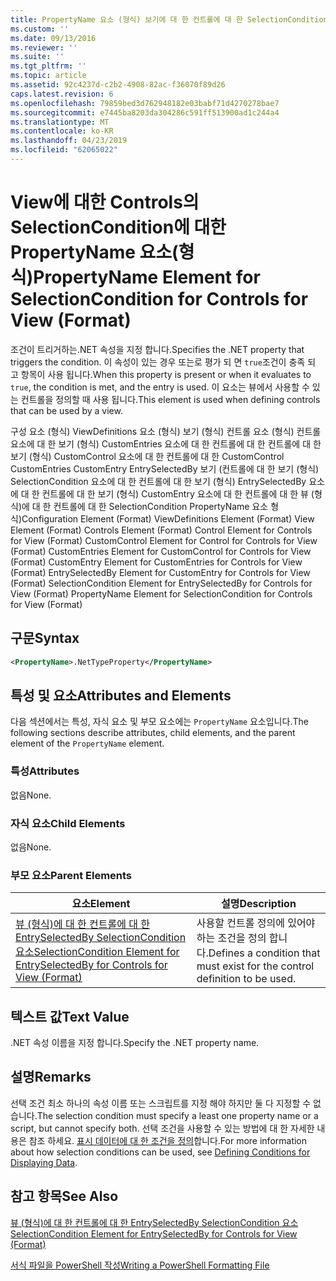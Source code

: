 ```yaml
---
title: PropertyName 요소 (형식) 보기에 대 한 컨트롤에 대 한 SelectionCondition | Microsoft Docs
ms.custom: ''
ms.date: 09/13/2016
ms.reviewer: ''
ms.suite: ''
ms.tgt_pltfrm: ''
ms.topic: article
ms.assetid: 92c4237d-c2b2-4908-82ac-f36070f89d26
caps.latest.revision: 6
ms.openlocfilehash: 79859bed3d762948182e03babf71d4270278bae7
ms.sourcegitcommit: e7445ba8203da304286c591ff513900ad1c244a4
ms.translationtype: MT
ms.contentlocale: ko-KR
ms.lasthandoff: 04/23/2019
ms.locfileid: "62065022"
---
```

# <a name="propertyname-element-for-selectioncondition-for-controls-for-view-format"></a><span data-ttu-id="41a3c-102">View에 대한 Controls의 SelectionCondition에 대한 PropertyName 요소(형식)</span><span class="sxs-lookup"><span data-stu-id="41a3c-102">PropertyName Element for SelectionCondition for Controls for View (Format)</span></span>

<span data-ttu-id="41a3c-103">조건이 트리거하는.NET 속성을 지정 합니다.</span><span class="sxs-lookup"><span data-stu-id="41a3c-103">Specifies the .NET property that triggers the condition.</span></span> <span data-ttu-id="41a3c-104">이 속성이 있는 경우 또는로 평가 되 면 `true`조건이 충족 되 고 항목이 사용 됩니다.</span><span class="sxs-lookup"><span data-stu-id="41a3c-104">When this property is present or when it evaluates to `true`, the condition is met, and the entry is used.</span></span> <span data-ttu-id="41a3c-105">이 요소는 뷰에서 사용할 수 있는 컨트롤을 정의할 때 사용 됩니다.</span><span class="sxs-lookup"><span data-stu-id="41a3c-105">This element is used when defining controls that can be used by a view.</span></span>

<span data-ttu-id="41a3c-106">구성 요소 (형식) ViewDefinitions 요소 (형식) 보기 (형식) 컨트롤 요소 (형식) 컨트롤 요소에 대 한 보기 (형식) CustomEntries 요소에 대 한 컨트롤에 대 한 컨트롤에 대 한 보기 (형식) CustomControl 요소에 대 한 컨트롤에 대 한 CustomControl CustomEntries CustomEntry EntrySelectedBy 보기 (컨트롤에 대 한 보기 (형식) SelectionCondition 요소에 대 한 컨트롤에 대 한 보기 (형식) EntrySelectedBy 요소에 대 한 컨트롤에 대 한 보기 (형식) CustomEntry 요소에 대 한 컨트롤에 대 한 뷰 (형식)에 대 한 컨트롤에 대 한 SelectionCondition PropertyName 요소 형식)</span><span class="sxs-lookup"><span data-stu-id="41a3c-106">Configuration Element (Format) ViewDefinitions Element (Format) View Element (Format) Controls Element (Format) Control Element for Controls for View (Format) CustomControl Element for Control for Controls for View (Format) CustomEntries Element for CustomControl for Controls for View (Format) CustomEntry Element for CustomEntries for Controls for View (Format) EntrySelectedBy Element for CustomEntry for Controls for View (Format) SelectionCondition Element for EntrySelectedBy for Controls for View (Format) PropertyName Element for SelectionCondition for Controls for View (Format)</span></span>

## <a name="syntax"></a><span data-ttu-id="41a3c-107">구문</span><span class="sxs-lookup"><span data-stu-id="41a3c-107">Syntax</span></span>

```xml
<PropertyName>.NetTypeProperty</PropertyName>
```

## <a name="attributes-and-elements"></a><span data-ttu-id="41a3c-108">특성 및 요소</span><span class="sxs-lookup"><span data-stu-id="41a3c-108">Attributes and Elements</span></span>

<span data-ttu-id="41a3c-109">다음 섹션에서는 특성, 자식 요소 및 부모 요소에는 `PropertyName` 요소입니다.</span><span class="sxs-lookup"><span data-stu-id="41a3c-109">The following sections describe attributes, child elements, and the parent element of the `PropertyName` element.</span></span>

### <a name="attributes"></a><span data-ttu-id="41a3c-110">특성</span><span class="sxs-lookup"><span data-stu-id="41a3c-110">Attributes</span></span>

<span data-ttu-id="41a3c-111">없음</span><span class="sxs-lookup"><span data-stu-id="41a3c-111">None.</span></span>

### <a name="child-elements"></a><span data-ttu-id="41a3c-112">자식 요소</span><span class="sxs-lookup"><span data-stu-id="41a3c-112">Child Elements</span></span>

<span data-ttu-id="41a3c-113">없음</span><span class="sxs-lookup"><span data-stu-id="41a3c-113">None.</span></span>

### <a name="parent-elements"></a><span data-ttu-id="41a3c-114">부모 요소</span><span class="sxs-lookup"><span data-stu-id="41a3c-114">Parent Elements</span></span>

|<span data-ttu-id="41a3c-115">요소</span><span class="sxs-lookup"><span data-stu-id="41a3c-115">Element</span></span>|<span data-ttu-id="41a3c-116">설명</span><span class="sxs-lookup"><span data-stu-id="41a3c-116">Description</span></span>|
|-------------|-----------------|
|[<span data-ttu-id="41a3c-117">뷰 (형식)에 대 한 컨트롤에 대 한 EntrySelectedBy SelectionCondition 요소</span><span class="sxs-lookup"><span data-stu-id="41a3c-117">SelectionCondition Element for EntrySelectedBy for Controls for View (Format)</span></span>](./selectioncondition-element-for-entryselectedby-for-controls-for-view-format.md)|<span data-ttu-id="41a3c-118">사용할 컨트롤 정의에 있어야 하는 조건을 정의 합니다.</span><span class="sxs-lookup"><span data-stu-id="41a3c-118">Defines a condition that must exist for the control definition to be used.</span></span>|

## <a name="text-value"></a><span data-ttu-id="41a3c-119">텍스트 값</span><span class="sxs-lookup"><span data-stu-id="41a3c-119">Text Value</span></span>

<span data-ttu-id="41a3c-120">.NET 속성 이름을 지정 합니다.</span><span class="sxs-lookup"><span data-stu-id="41a3c-120">Specify the .NET property name.</span></span>

## <a name="remarks"></a><span data-ttu-id="41a3c-121">설명</span><span class="sxs-lookup"><span data-stu-id="41a3c-121">Remarks</span></span>

<span data-ttu-id="41a3c-122">선택 조건 최소 하나의 속성 이름 또는 스크립트를 지정 해야 하지만 둘 다 지정할 수 없습니다.</span><span class="sxs-lookup"><span data-stu-id="41a3c-122">The selection condition must specify a least one property name or a script, but cannot specify both.</span></span> <span data-ttu-id="41a3c-123">선택 조건을 사용할 수 있는 방법에 대 한 자세한 내용은 참조 하세요. [표시 데이터에 대 한 조건을 정의](./defining-conditions-for-displaying-data.md)합니다.</span><span class="sxs-lookup"><span data-stu-id="41a3c-123">For more information about how selection conditions can be used, see [Defining Conditions for Displaying Data](./defining-conditions-for-displaying-data.md).</span></span>

## <a name="see-also"></a><span data-ttu-id="41a3c-124">참고 항목</span><span class="sxs-lookup"><span data-stu-id="41a3c-124">See Also</span></span>

[<span data-ttu-id="41a3c-125">뷰 (형식)에 대 한 컨트롤에 대 한 EntrySelectedBy SelectionCondition 요소</span><span class="sxs-lookup"><span data-stu-id="41a3c-125">SelectionCondition Element for EntrySelectedBy for Controls for View (Format)</span></span>](./selectioncondition-element-for-entryselectedby-for-controls-for-view-format.md)

[<span data-ttu-id="41a3c-126">서식 파일을 PowerShell 작성</span><span class="sxs-lookup"><span data-stu-id="41a3c-126">Writing a PowerShell Formatting File</span></span>](./writing-a-powershell-formatting-file.md)

